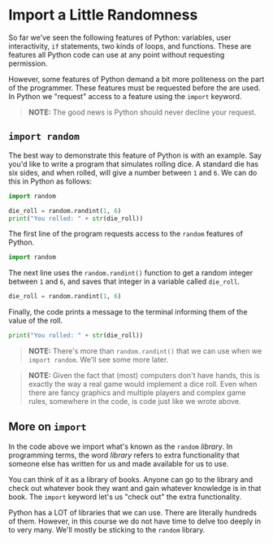 # Import a Little Randomness

So far we've seen the following features of Python: variables, user interactivity, `if` statements, two kinds of loops, and functions. These are features all Python code can use at any point without requesting permission.

However, some features of Python demand a bit more politeness on the part of the programmer. These features must be requested before the are used. In Python we "request" access to a feature using the `import` keyword.

> **NOTE:** The good news is Python should never decline your request.

## `import random`

The best way to demonstrate this feature of Python is with an example. Say you'd like to write a program that simulates rolling dice. A standard die has six sides, and when rolled, will give a number between `1` and `6`. We can do this in Python as follows:

```python
import random

die_roll = random.randint(1, 6)
print("You rolled: " + str(die_roll))
```

The first line of the program requests access to the `random` features of Python.

```python
import random
```

The next line uses the `random.randint()` function to get a random integer between `1` and `6`, and saves that integer in a variable called `die_roll`.

```python
die_roll = random.randint(1, 6)
```

Finally, the code prints a message to the terminal informing them of the value of the roll.

```python
print("You rolled: " + str(die_roll))
```

> **NOTE:** There's more than `random.randint()` that we can use when we `import random`. We'll see some more later.

> **NOTE:** Given the fact that (most) computers don't have hands, this is exactly the way a real game would implement a dice roll. Even when there are fancy graphics and multiple players and complex game rules, somewhere in the code, is code just like we wrote above.

## More on `import`

In the code above we import what's known as the `random` _library_. In programming terms, the word _library_ refers to extra functionality that someone else has written for us and made available for us to use.

You can think of it as a library of books. Anyone can go to the library and check out whatever book they want and gain whatever knowledge is in that book. The `import` keyword let's us "check out" the extra functionality.

Python has a LOT of libraries that we can use. There are literally hundreds of them. However, in this course we do not have time to delve too deeply in to very many. We'll mostly be sticking to the `random` library.
